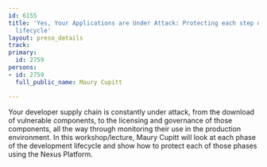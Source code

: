 ```yaml
---
id: 6155
title: 'Yes, Your Applications are Under Attack: Protecting each step of the development
  lifecycle'
layout: preso_details
track:
primary:
  id: 2759
persons:
- id: 2759
  full_public_name: Maury Cupitt

---
```

Your developer supply chain is constantly under attack, from the download of vulnerable components, to the licensing and governance of those components, all the way through monitoring their use in the production environment. In this workshop/lecture, Maury Cupitt will look at each phase of the development lifecycle and show how to protect each of those phases using the Nexus Platform.